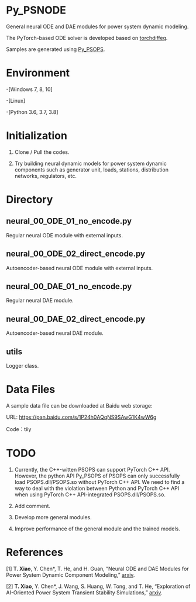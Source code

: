 # Py_PSNODE
General neural ODE and DAE modules for power system dynamic modeling. 

The PyTorch-based ODE solver is developed based on [torchdiffeq](https://github.com/rtqichen/torchdiffeq).

Samples are generated using [Py_PSOPS](https://github.com/xxh0523/Py_PSOPS).

# Environment
-[Windows 7, 8, 10]

-[Linux]

-[Python 3.6, 3.7, 3.8]

# Initialization
1.  Clone / Pull the codes.

2.  Try building neural dynamic models for power system dynamic components such as generator unit, loads, stations, distribution networks, regulators, etc. 

# Directory
## neural_00_ODE_01_no_encode.py
Regular neural ODE module with external inputs.

## neural_00_ODE_02_direct_encode.py
Autoencoder-based neural ODE module with external inputs.

## neural_00_DAE_01_no_encode.py
Regular neural DAE module.

## neural_00_DAE_02_direct_encode.py
Autoencoder-based neural DAE module.

## utils
Logger class.

# Data Files

A sample data file can be downloaded at Baidu web storage:

URL: https://pan.baidu.com/s/1P24h0AQqNS9SAwG1K4wW6g

Code：tiiy

# TODO
1. Currently, the C++-witten PSOPS can support PyTorch C++ API. However, the python API Py_PSOPS of PSOPS can only successfully load PSOPS.dll/PSOPS.so without PyTorch C++ API. We need to find a way to deal with the violation between Python and PyTorch C++ API when using PyTorch C++ API-integrated PSOPS.dll/PSOPS.so. 

2. Add comment.

3. Develop more general modules. 

4. Improve performance of the general module and the trained models. 

# References
[1] **T. Xiao**, Y. Chen*, T. He, and H. Guan, “Neural ODE and DAE Modules for Power System Dynamic Component Modeling,” [arxiv](https://arxiv.org/abs/2110.12981).

[2] **T. Xiao**, Y. Chen*, J. Wang, S. Huang, W. Tong, and T. He, “Exploration of AI-Oriented Power System Transient Stability Simulations,” [arxiv](http://arxiv.org/abs/2110.00931).
